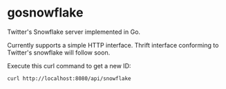 gosnowflake
=========

Twitter's Snowflake server implemented in Go.

Currently supports a simple HTTP interface. Thrift interface conforming to Twitter's snowflake will follow soon.

Execute this curl command to get a new ID:
```
curl http://localhost:8080/api/snowflake
```